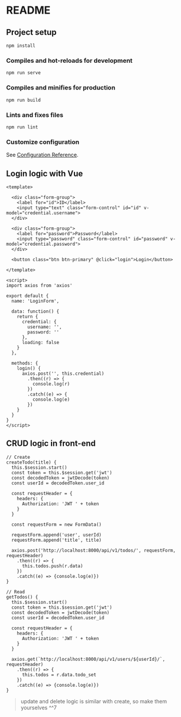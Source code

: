 # README

## Project setup

```
npm install
```

### Compiles and hot-reloads for development

```
npm run serve
```

### Compiles and minifies for production

```
npm run build
```

### Lints and fixes files

```
npm run lint
```

### Customize configuration

See [Configuration Reference](https://cli.vuejs.org/config/).

## Login logic with Vue

```vue
<template>

  <div class="form-group">
    <label for="id">ID</label>
    <input type="text" class="form-control" id="id" v-model="credential.username">
  </div>

  <div class="form-group">
    <label for="password">Password</label>
    <input type="password" class="form-control" id="password" v-model="credential.password">
  </div>

  <button class="btn btn-primary" @click="login">Login</button>

</template>

<script>
import axios from 'axios'

export default {
  name: 'LoginForm',

  data: function() {
    return {
      credential: {
        username: '',
        password: ''
      },
      loading: false
    }
  },

  methods: {
    login() {
      axios.post('', this.credential)
        .then((r) => {
          console.log(r)
        })
        .catch((e) => {
          console.log(e)
        })
    }
  }
}
</script>
```

## CRUD logic in front-end

```vue
// Create
createTodo(title) {
  this.$session.start()
  const token = this.$session.get('jwt')
  const decodedToken = jwtDecode(token)
  const userId = decodedToken.user_id

  const requestHeader = {
    headers: {
      Authorization: 'JWT ' + token
    }
  }

  const requestForm = new FormData()

  requestForm.append('user', userId)
  requestForm.append('title', title)

  axios.post('http://localhost:8000/api/v1/todos/', requestForm, requestHeader)
    .then((r) => {
      this.todos.push(r.data)
    })
    .catch((e) => {console.log(e)})
}

// Read
getTodos() {
  this.$session.start()
  const token = this.$session.get('jwt')
  const decodedToken = jwtDecode(token)
  const userId = decodedToken.user_id

  const requestHeader = {
    headers: {
      Authorization: 'JWT ' + token
    }
  }

  axios.get(`http://localhost:8000/api/v1/users/${userId}/`, requestHeader)
    .then((r) => {
      this.todos = r.data.todo_set
    })
    .catch((e) => {console.log(e)})
}
```

> update and delete logic is similar with create, so make them yourselves ^^7
